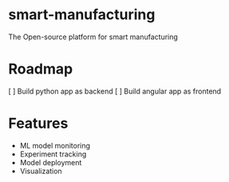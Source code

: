 # smart-manufacturing

The Open-source platform for smart manufacturing

# Roadmap
[ ] Build python app as backend
[ ] Build angular app as frontend

# Features
- ML model monitoring
- Experiment tracking
- Model deployment 
- Visualization
